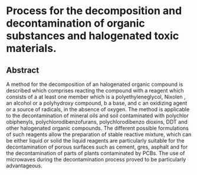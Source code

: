 # Process for the decomposition and decontamination of organic substances and halogenated toxic materials.

## Abstract
A method for the decomposition of an halogenated organic compound is described which comprises reacting the compound with a reagent which consists of a at least one member which is a polyethyleneglycol, Nixolen , an alcohol or a polyhydroxy compound, b a base, and c an oxidizing agent or a source of radicals, in the absence of oxygen. The method is applicable to the decontamination of mineral oils and soil contaminated with polychlor obiphenyls, polychlorodibenzofurans, polychlorodibenzo dioxins, DDT and other halogenated organic compounds. The different possible formulations of such reagents allow the preparation of stable reactive mixture, which can be either liquid or solid the liquid reagents are particularly suitable for the decontamination of porous surfaces such as cement, gres, asphalt and for the decontamination of parts of plants contaminated by PCBs. The use of microwaves during the decontamination process proved to be particularly advantageous.